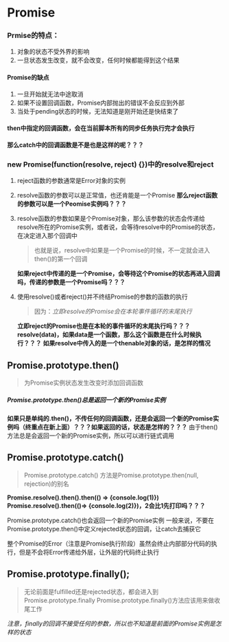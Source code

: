 # Promise
### Prmise的特点：
1. 对象的状态不受外界的影响
2. 一旦状态发生改变，就不会改变，任何时候都能得到这个结果

#### Promise的缺点
1. 一旦开始就无法中途取消
2. 如果不设置回调函数，Promise内部抛出的错误不会反应到外部
3. 当处于pending状态的时候，无法知道是刚开始还是快结束了

#### then中指定的回调函数，会在当前脚本所有的同步任务执行完才会执行
**那么catch中的回调函数是不是也是这样的呢？？？**

### new Promise(function(resolve, reject) {})中的resolve和reject
1. reject函数的参数通常是Error对象的实例
2. resolve函数的参数可以是正常值，也还肯能是一个Promise
**那么reject函数的参数可以是一个Peomise实例吗？？？**
3. resolve函数的参数如果是个Promise对象，那么该参数的状态会传递给resolve所在的Promise实例，或者说，会等待resolve中的Promise的状态，在决定进入那个回调中
   > 也就是说，resolve中如果是一个Promise的时候，不一定就会进入then()的第一个回调

   **如果reject中传递的是一个Promise，会等待这个Promise的状态再进入回调吗，传递的参数是一个Promise吗？？？**
4. 使用resolve()或者reject()并不终结Promise的参数的函数的执行
   > 因为：*立即resolve的Promise会在本轮事件循环的末尾执行*

   **立即reject的Promise也是在本轮的事件循环的末尾执行吗？？？**
   **resolve(data)，如果data是一个函数，那么这个函数是在什么时候执行？？？**
   **如果resolve中传入的是一个thenable对象的话，是怎样的情况**

## Promise.prototype.then()
> 为Promise实例状态发生改变时添加回调函数

##### Promise.prototype.then()总是返回一个新的Promise实例
**如果只是单纯的.then()，不传任何的回调函数，还是会返回一个新的Promise实例吗（终重点在新上面）？？？如果返回的话，状态是怎样的？？？**
由于then()方法总是会返回一个新的Promise实例，所以可以进行链式调用

## Promise.prototype.catch()
> Promise.prototype.catch() 方法是Promise.prototype.then(null, rejection)的别名

**Promise.resolve().then().then(() => {console.log(1)}) Promise.resolve().then(()=> {console.log(2)})，2会比1先打印吗？？？**

Promise.prototype.catch()也会返回一个新的Promise实例 
一般来说，不要在Promise.prototype.then()中定义rejected状态的回调，让catch去捕获它

整个Promise的Error（注意是Promise执行阶段）虽然会终止内部部分代码的执行，但是不会将Error传递给外层，让外层的代码终止执行

## Promise.prototype.finally();
> 无论前面是fulfilled还是rejected状态，都会进入到Promise.prototype.finally
> Promise.prototype.finally()方法应该用来做收尾工作

*注意，finally的回调不接受任何的参数，所以也不知道是前面的Promise实例是怎样的状态* 






